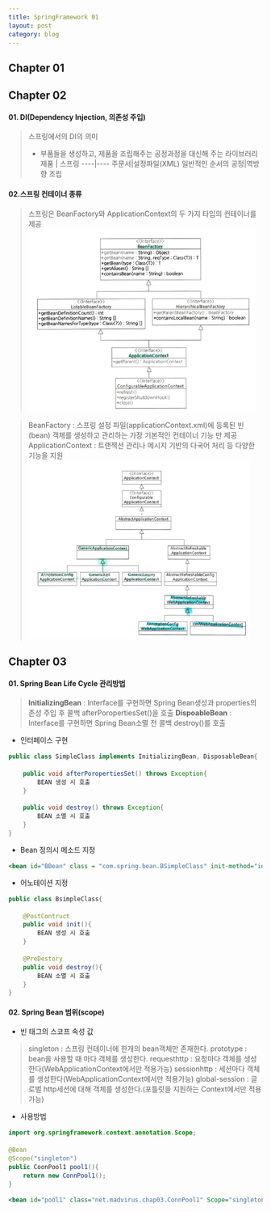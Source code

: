```yaml
---
title: SpringFramework 01 
layout: post
category: blog
---
```

## **Chapter 01** 


## **Chapter 02** 
#### 01. DI(Dependency Injection, 의존성 주입)
> 스프링에서의 DI의 의미
> - 부품들을 생성하고, 제품을 조립해주는 공정과정을 대신해 주는 라이브러리	
>제품 | 스프링
>----|----
>주문서|설정파일(XML)
>일반적인 순서의 공정|역방향 조립

#### 02.스프링 컨테이너 종류
> 스프링은 BeanFactory와 ApplicationContext의 두 가지 타입의 컨테이너를 제공
> ![Alt text](/uploads/beanFac.png)

> BeanFactory : 스프링 설정 파일(applicationContext.xml)에 등록된 빈(bean) 객체를 생성하고 관리하는 가장 기본적인 컨테이너 기능 만 제공
>  ApplicationContext : 트랜잭션 관리나 메시지 기반의 다국어 처리 등 다양한 기능을 지원
>  ![Alt text](/uploads/appContext.png)

## **Chapter 03** 
#### 01. Spring Bean Life Cycle 관리방법
> **InitializingBean** : Interface를 구현하면 Spring Bean생성과 properties의존성 주입 후 콜백 afterPoropertiesSet()을 호출
> **DispoableBean** : Interface를 구현하면 Spring Bean소멸 전 콜백 destroy()를 호출

* 인터페이스 구현

```java
public class SimpleClass implements InitializingBean, DisposableBean{

	public void afterPoropertiesSet() throws Exception{
		BEAN 생성 시 호출
	}

	public void destroy() throws Exception{
		BEAN 소멸 시 호출
	}
}
```

* Bean 정의시 메소드 지정

```xml
<bean id="BBean" class = "com.spring.bean.BSimpleClass" init-method="init" destroy-method="destory"/>
```

* 어노테이션 지정

```java
public class BsimpleClass{
	
	@PostContruct
	public void init(){
		BEAN 생성 시 호출
	}
	
	@PreDestory
	public void destroy(){
		BEAN 소멸 시 호출
	}	
}
```

#### 02. Spring Bean 범위(scope)
* 빈 태그의 스코프 속성 값

>singleton : 스프링 컨테이너에 한개의 bean객체만 존재한다.
>prototype : bean을 사용할 때 마다 객체를 생성한다.
>requesthttp : 요청마다 객체를 생성한다(WebApplicationContext에서만 적용가능)
>sessionhttp : 세션마다 객체를 생성한다(WebApplicationContext에서만 적용가능)
>global-session : 글로벌 http세션에 대해 객체를 생성한다.(포틀릿을 지원하는 Context에서만 적용가능)


* 사용방법

```java
import org.springframework.context.annotation.Scope;

@Bean
@Scope("singleton")
public CoonPool1 pool1(){
	return new ConnPool1();
}
```

```xml
<bean id="pool1" class="net.madvirus.chap03.ConnPool1" Scope="singleton"/>
```


